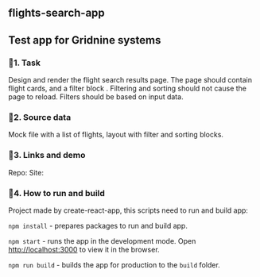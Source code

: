 ## flights-search-app 

## Test app for Gridnine systems  

### 📗1. Task  
Design and render the flight search results page. The page should contain flight cards, and a filter block
. Filtering and sorting should not cause the page to reload. Filters should be based on input data.  

### 📗2. Source data  
Mock file with a list of flights, layout with filter and sorting blocks.  

### 📗3. Links and demo  
Repo: 
Site: 

### 📗4. How to run and build  
Project made by create-react-app, this scripts need to run and build app:

``` npm install ``` - prepares packages to run and build app.

``` npm start ``` - runs the app in the development mode. Open [http://localhost:3000](http://localhost:3000) to view
 it in the browser.

``` npm run build ``` - builds the app for production to the `build` folder.
